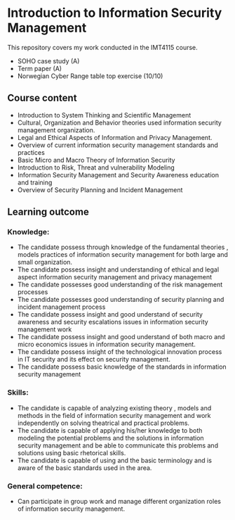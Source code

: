 # Introduction to Information Security Management
This repository covers my work conducted in the IMT4115 course.
- SOHO case study (A)
- Term paper (A)
- Norwegian Cyber Range table top exercise (10/10)
## Course content
- Introduction to System Thinking and Scientific Management
- Cultural, Organization and Behavior theories  used information security management  organization.
- Legal and Ethical Aspects of Information and Privacy Management.
- Overview of current information security management standards and practices
- Basic Micro and Macro Theory of Information Security
- Introduction to Risk, Threat and vulnerability Modeling
- Information Security Management and Security Awareness education and training
- Overview of Security Planning and Incident Management

## Learning outcome
### Knowledge:
- The candidate possess through knowledge of the fundamental theories , models practices of  information security management for both large and small organization. 
- The candidate possess insight and understanding  of  ethical and legal aspect information security management and privacy management
- The candidate possesses good understanding of the risk management processes
- The candidate possesses good understanding of  security planning and incident management process
- The candidate possess insight and good understand of security awareness and security escalations issues in information security management work
- The candidate possess insight and good understand of both macro and micro economics issues in information security management.
- The candidate possess insight of the technological innovation process in IT security and its effect on security management.
- The candidate possess basic knowledge of the standards  in information security management

### Skills:
- The candidate is capable of analyzing existing theory , models and methods in the field of information security management and work independently on solving theatrical and practical problems.
- The candidate is capable of applying his/her knowledge to both modeling  the potential problems and the solutions in information security management and be able to communicate this problems and solutions using basic rhetorical skills.
- The candidate is capable of using and the basic terminology and is aware of the basic standards used in the area.

### General competence:
- Can participate in group work and manage different organization roles of information security management.
